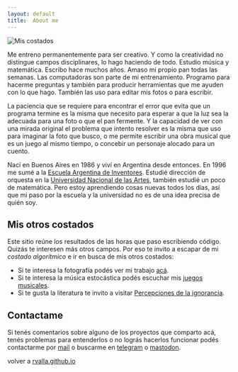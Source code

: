 ```yaml
---
layout: default
title:  About me
---
```


![Mis costados](https://rvalla.github.io/assets/img/aboutme.jpg)

Me entreno permanentemente para ser creativo. Y como la creatividad no distingue campos disciplinares, lo
hago haciendo de todo. Estudio música y matemática. Escribo hace muchos años. Amaso mi propio pan
todas las semanas. Las computadoras son parte de mi entrenamiento. Programo para hacerme preguntas y también para producir
herramientas que me ayuden con lo que hago. También las uso para editar mis fotos o para escribir.


La paciencia que se requiere para encontrar el error que evita que un programa termine es la misma que 
necesito para esperar a que la luz sea la adecuada para una foto o que el pan fermente. Y la capacidad
de ver con una mirada original el problema que intento resolver es la misma que uso para
imaginar la foto que busco, o me permite escribir una obra musical que es un juego al mismo tiempo,
o concebir un personaje alocado para un cuento.  


Nací en Buenos Aires en 1986 y viví en Argentina desde entonces. En 1996 me sumé a la
[Escuela Argentina de Inventores](https://escueladeinventores.blogspot.com/). Estudié dirección de orquesta
en la [Universidad Nacional de las Artes](https://una.edu.ar/), también estudié un poco de matemática. Pero
estoy aprendiendo cosas nuevas todos los días, así que mi paso por la escuela y la universidad no es de una
idea precisa de quién soy.


## Mis otros costados

Este sitio reúne los resultados de las horas que paso escribiendo código. Quizás te interesen más otros
campos. Por eso te invito a escapar de mi *costado algorítmico* e ir en busca de mis otros costados:

- Si te interesa la fotografía podés ver mi trabajo [acá](https://rodrigovalla.com).
- Si te interesa la música estocástica podés escuchar mis [juegos musicales](https://vimeo.com/showcase/4825357).
- Si te gusta la literatura te invito a visitar [Percepciones de la ignorancia](https://pdelaignorancia.com).

## Contactame

Si tenés comentarios sobre alguno de los proyectos que comparto acá, tenés problemas para entenderlos o no
lográs hacerlos funcionar podés contactarme por [mail](mailto:rodrigovalla@protonmail.ch) o buscarme en
[telegram](https://t.me/rvalla) o [mastodon](https://fosstodon.org/@rvalla).

volver a [rvalla.github.io](https://rvalla.github.io)